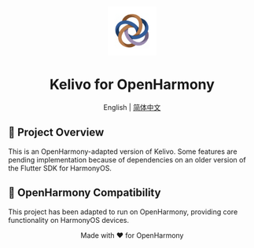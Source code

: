 <div align="center">
  <img src="assets/app_icon.png" alt="Kelivo Icon" width="100" />
  <h1>Kelivo for OpenHarmony</h1>

English | [简体中文](README_ZH_CN.md)
</div>

## 📖 Project Overview

This is an OpenHarmony-adapted version of Kelivo. Some features are pending implementation because of dependencies on an older version of the Flutter SDK for HarmonyOS.

## 🔧 OpenHarmony Compatibility

This project has been adapted to run on OpenHarmony, providing core functionality on HarmonyOS devices.

<p align="center">
  Made with ❤️ for OpenHarmony
</p>